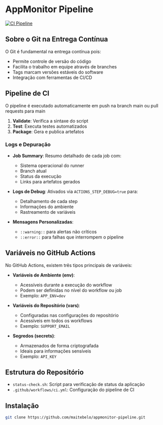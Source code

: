 # AppMonitor Pipeline

[![CI Pipeline](https://img.shields.io/github/actions/workflow/status/maitebelo/appmonitor-pipeline/ci.yml?branch=main)](https://github.com/maitebelo/appmonitor-pipeline/actions)

## Sobre o Git na Entrega Contínua

O Git é fundamental na entrega contínua pois:

- Permite controle de versão do código
- Facilita o trabalho em equipe através de branches
- Tags marcam versões estáveis do software
- Integração com ferramentas de CI/CD

## Pipeline de CI

O pipeline é executado automaticamente em push na branch main ou pull requests para main
1. **Validate**: Verifica a sintaxe do script
2. **Test**: Executa testes automatizados
3. **Package**: Gera e publica artefatos

### Logs e Depuração

- **Job Summary**: Resumo detalhado de cada job com:
  - Sistema operacional do runner
  - Branch atual
  - Status da execução
  - Links para artefatos gerados

- **Logs de Debug**: Ativados via `ACTIONS_STEP_DEBUG=true` para:
  - Detalhamento de cada step
  - Informações do ambiente
  - Rastreamento de variáveis

- **Mensagens Personalizadas**:
  - `::warning::` para alertas não críticos
  - `::error::` para falhas que interrompem o pipeline

## Variáveis no GitHub Actions

No GitHub Actions, existem três tipos principais de variáveis:

- **Variáveis de Ambiente (env)**: 
  - Acessíveis durante a execução do workflow
  - Podem ser definidas no nível do workflow ou job
  - Exemplo: `APP_ENV=dev`

- **Variáveis do Repositório (vars)**:
  - Configuradas nas configurações do repositório
  - Acessíveis em todos os workflows
  - Exemplo: `SUPPORT_EMAIL`

- **Segredos (secrets)**:
  - Armazenados de forma criptografada
  - Ideais para informações sensíveis
  - Exemplo: `API_KEY`

## Estrutura do Repositório

- `status-check.sh`: Script para verificação de status da aplicação
- `.github/workflows/ci.yml`: Configuração do pipeline de CI

## Instalação

```bash
git clone https://github.com/maitebelo/appmonitor-pipeline.git
```